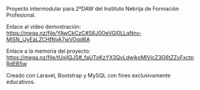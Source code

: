 Proyecto intermodular para 2ºDAW del Instituto Nebrija de Formación Profesional.

Enlace al vídeo demostración: https://mega.nz/file/YAwCkCzC#S6J0OeVGl0LLqNnv-MlSN_iJyEaLZCHfNvA7wVOgd6A

Enlace a la memoria del proyecto: https://mega.nz/file/tUxjlQJS#_faUToKzYX3QyLdwjkoMIVicZ3G6tZZvFxctpRdEB5w

Creado con Laravel, Bootstrap y MySQL con fines exclusivamente educativos.
